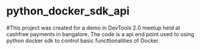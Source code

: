 # python_docker_sdk_api
#This project was created for a demo in DevTools 2.0 meetup held at cashfree payments in bangalore. The code is a api end point used to using python docker sdk to control basic functtionalities of Docker.
